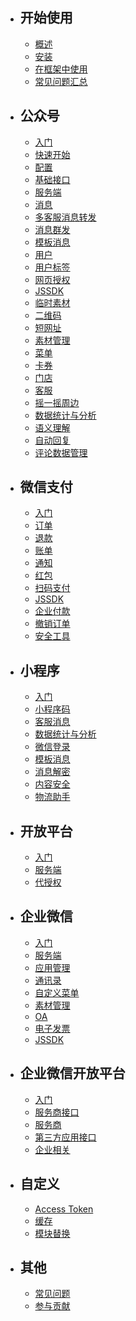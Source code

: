 - ## 开始使用
  - [概述](/docs/{{version}}/overview)
  - [安装](/docs/{{version}}/installation)
  - [在框架中使用](/docs/{{version}}/integration)
  - [常见问题汇总](/docs/{{version}}/troubleshooting)
- ## 公众号
  - [入门](/docs/{{version}}/official-account/index)
  - [快速开始](/docs/{{version}}/official-account/tutorial)
  - [配置](/docs/{{version}}/official-account/configuration)
  - [基础接口](/docs/{{version}}/official-account/base)
  - [服务端](/docs/{{version}}/official-account/server)
  - [消息](/docs/{{version}}/official-account/messages)
  - [多客服消息转发](/docs/{{version}}/official-account/message-transfer)
  - [消息群发](/docs/{{version}}/official-account/broadcasting)
  - [模板消息](/docs/{{version}}/official-account/template_message)
  - [用户](/docs/{{version}}/official-account/user)
  - [用户标签](/docs/{{version}}/official-account/user-tag)
  - [网页授权](/docs/{{version}}/official-account/oauth)
  - [JSSDK](/docs/{{version}}/basic-services/jssdk)
  - [临时素材](/docs/{{version}}/basic-services/media)
  - [二维码](/docs/{{version}}/basic-services/qrcode)
  - [短网址](/docs/{{version}}/basic-services/url)
  - [素材管理](/docs/{{version}}/official-account/material)
  - [菜单](/docs/{{version}}/official-account/menu)
  - [卡券](/docs/{{version}}/official-account/card)
  - [门店](/docs/{{version}}/official-account/poi)
  - [客服](/docs/{{version}}/official-account/customer_service)
  - [摇一摇周边](/docs/{{version}}/official-account/shake-around)
  - [数据统计与分析](/docs/{{version}}/official-account/data_cube)
  - [语义理解](/docs/{{version}}/official-account/semantic)
  - [自动回复](/docs/{{version}}/official-account/reply)
  - [评论数据管理](/docs/{{version}}/official-account/comment)
- ## 微信支付
  - [入门](/docs/{{version}}/payment/index)
  - [订单](/docs/{{version}}/payment/order)
  - [退款](/docs/{{version}}/payment/refund)
  - [账单](/docs/{{version}}/payment/bill)
  - [通知](/docs/{{version}}/payment/notify)
  - [红包](/docs/{{version}}/payment/redpack)
  - [扫码支付](/docs/{{version}}/payment/scan-pay)
  - [JSSDK](/docs/{{version}}/payment/jssdk)
  - [企业付款](/docs/{{version}}/payment/transfer)
  - [撤销订单](/docs/{{version}}/payment/reverse)
  - [安全工具](/docs/{{version}}/payment/security)
- ## 小程序
  - [入门](/docs/{{version}}/mini-program/index)
  - [小程序码](/docs/{{version}}/mini-program/app_code)
  - [客服消息](/docs/{{version}}/mini-program/customer_service)
  - [数据统计与分析](/docs/{{version}}/mini-program/data_cube)
  - [微信登录](/docs/{{version}}/mini-program/auth)
  - [模板消息](/docs/{{version}}/mini-program/template_message)
  - [消息解密](/docs/{{version}}/mini-program/decrypt)
  - [内容安全](/docs/{{version}}/basic-services/content_security)
  - [物流助手](/docs/{{version}}/mini-program/express)
- ## 开放平台
  - [入门](/docs/{{version}}/open-platform/index)
  - [服务端](/docs/{{version}}/open-platform/server)
  - [代授权](/docs/{{version}}/open-platform/authorizer-delegate)
- ## 企业微信
  - [入门](/docs/{{version}}/wework/index)
  - [服务端](/docs/{{version}}/wework/server)
  - [应用管理](/docs/{{version}}/wework/agents)
  - [通讯录](/docs/{{version}}/wework/contacts)
  - [自定义菜单](/docs/{{version}}/wework/menu)
  - [素材管理](/docs/{{version}}/wework/media)
  - [OA](/docs/{{version}}/wework/oa)
  - [电子发票](/docs/{{version}}/wework/invoice)
  - [JSSDK](/docs/{{version}}/basic-services/jssdk)
- ## 企业微信开放平台
  - [入门](/docs/{{version}}/open-work/index)
  - [服务商接口](/docs/{{version}}/open-work/provider)
  - [服务商](/docs/{{version}}/open-work/server)
  - [第三方应用接口](/docs/{{version}}/open-work/service)
  - [企业相关](/docs/{{version}}/open-work/work)
- ## 自定义
  - [Access Token](/docs/{{version}}/customize/access_token)
  - [缓存](/docs/{{version}}/customize/cache)
  - [模块替换](/docs/{{version}}/customize/replace-service)
- ## 其他
  - [常见问题](/docs/{{version}}/troubleshooting)
  - [参与贡献](/docs/{{version}}/contributing)

